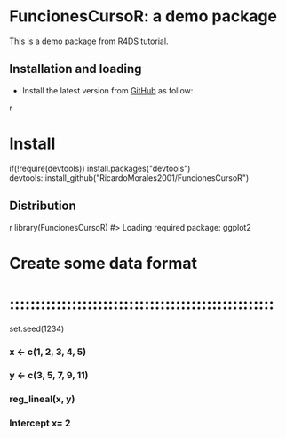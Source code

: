 FuncionesCursoR: a demo package
===============================================

This is a demo package from R4DS tutorial.


Installation and loading
------------------------

-   Install the latest version from [GitHub](https://github.com/RicardoMorales2001/Paquetesfunciones/tree/main/FuncionesCursoR) as follow:

 r
# Install
if(!require(devtools)) install.packages("devtools")
devtools::install_github("RicardoMorales2001/FuncionesCursoR")


Distribution
------------

 r
library(FuncionesCursoR)
#> Loading required package: ggplot2
# Create some data format
# :::::::::::::::::::::::::::::::::::::::::::::::::::
set.seed(1234)
### x <- c(1, 2, 3, 4, 5)
### y <- c(3, 5, 7, 9, 11)
### reg_lineal(x, y)
### Intercept x= 2
